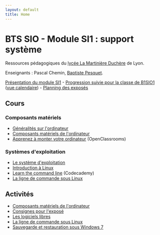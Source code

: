 ```yaml
---
layout: default
title: Home
---
```


# BTS SIO - Module SI1 : support système

Ressources pédagogiques du [lycée La Martinière Duchère](http://lmdsio.fr) de Lyon.

Enseignants : Pascal Chemin, [Baptiste Pesquet](http://bpesquet.fr).

[Présentation du module SI1](presentation) - [Progression suivie pour la classe de B1SIO1](https://trello.com/b/2FycsKlx/progression-b1sio1) ([vue calendaire](https://trello.com/b/2FycsKlx/progression-b1sio1/calendar/)) - [Planning des exposés](http://doodle.com/poll/zt6v6t4riw5vcibd)

## Cours

### Composants matériels

* [Généralités sur l'ordinateur](lessons/ordinateur)
* [Composants matériels de l'ordinateur](http://prof.bpesquet.fr/cours/composants-materiels-ordinateur/)
* [Apprenez à monter votre ordinateur](https://openclassrooms.com/courses/apprenez-a-monter-votre-ordinateur) (OpenClassrooms)

### Systèmes d'exploitation

* [Le système d'exploitation](lessons/systeme-exploitation)
* [Introduction à Linux](lessons/linux)
* [Learn the command line](https://www.codecademy.com/learn/learn-the-command-line) (Codecademy)
* [La ligne de commande sous Linux](lessons/ligne-commande-linux)

## Activités

* [Composants matériels de l'ordinateur](activities/composants-materiels)
* [Consignes pour l'exposé](activities/consignes-expose)
* [Les logiciels libres](activities/logiciels-libres)
* [La ligne de commande sous Linux](activities/ligne-commande-linux)
* [Sauvegarde et restauration sous Windows 7](activities/sauvegarde-restauration-w7)
